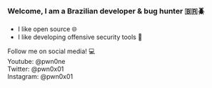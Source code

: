 ### Welcome, I am a Brazilian developer & bug hunter 🇧🇷🪲


- I like open source 🌐
- I like developing offensive security tools 🔧

Follow me on social media! 💻<br>
Youtube: @pwn0ne<br>
Twitter: @pwn0x01<br>
Instagram: @pwn0x01<br>


